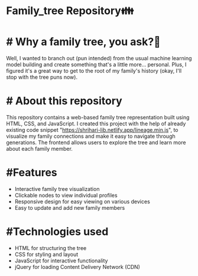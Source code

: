 # Family_tree Repository👪

# # Why a family tree, you ask?🤔

Well, I wanted to branch out (pun intended) from the usual machine learning model building and create something that's a little more... personal. Plus, I figured it's a great way to get to the root of my family's history (okay, I'll stop with the tree puns now).

# # About this repository

This repository contains a web-based family tree representation built using HTML, CSS, and JavaScript. I created this project with the help of already existing code snippet "https://shrihari-lib.netlify.app/lineage.min.js", to visualize my family connections and make it easy to navigate through generations. The frontend allows users to explore the tree and learn more about each family member.

# #Features

- Interactive family tree visualization
- Clickable nodes to view individual profiles
- Responsive design for easy viewing on various devices
- Easy to update and add new family members

# #Technologies used

- HTML for structuring the tree
- CSS for styling and layout
- JavaScript for interactive functionality
- jQuery for loading Content Delivery Network (CDN)
